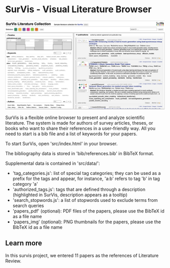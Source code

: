 # SurVis - Visual Literature Browser

![Screenshot](/doc/survis.png)

SurVis is a flexible online browser to present and analyze scientific literature. The system is made for authors of survey articles, theses, or books who want to share their references in a user-friendly way. All you need to start is a bib file and a list of keywords for your papers.

To start SurVis, open 'src/index.html' in your browser.

The bibliography data is stored in 'bib/references.bib' in BibTeX format.

Supplemental data is contained in 'src/data/':
* 'tag_categories.js': list of special tag categories; they can be used as a prefix for the tags and appear, for instance, 'a:b' refers to tag 'b' in tag category 'a'
* 'authorized_tags.js': tags that are defined through a description (highlighted in SurVis, description appears as a tooltip)
* 'search_stopwords.js': a list of stopwords used to exclude terms from search queries
* 'papers_pdf' (optional): PDF files of the papers, please use the BibTeX id as a file name
* 'papers_img' (optional): PNG thumbnails for the papers, please use the BibTeX id as a file name

## Learn more

In this survis project, we entered 11 papers as the references of Literature Review.
